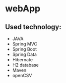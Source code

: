 # webApp

## Used technology:
* JAVA
* Spring MVC
* Spring Boot
* Spring Data
* Hibernate
* H2 database
* Maven
* openCSV
